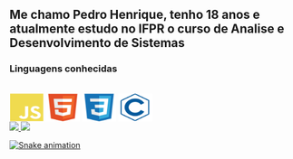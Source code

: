 <h2>Me chamo Pedro Henrique, tenho 18 anos e atualmente estudo no IFPR o curso de Analise e Desenvolvimento de Sistemas</h2>

<h3><strong>Linguagens conhecidas</strong></h3>

<div style="display: inline_block"><br>
  <img align="center" alt="pedro-Js" height="50" width="60" src="https://raw.githubusercontent.com/devicons/devicon/master/icons/javascript/javascript-plain.svg">
  <img align="center" alt="pedro-HTML" height="50" width="60" src="https://raw.githubusercontent.com/devicons/devicon/master/icons/html5/html5-original.svg">
  <img align="center" alt="pedro-CSS" height="50" width="60" src="https://raw.githubusercontent.com/devicons/devicon/master/icons/css3/css3-original.svg">
  <img align="center" alt="pedro-c" height="50" width="60" src="https://github.com/devicons/devicon/blob/master/icons/c/c-line.svg">
</div>

<div>
  <a href="https://github.com/Driinhot">
  <img height="180rem" src="https://github-readme-stats.vercel.app/api?username=Winiast&show_icons=true&theme=dark&include_all_commits=true&count_private=false"/>
  <img height="180rem" src="https://github-readme-stats.vercel.app/api/top-langs/?username=Driinho&layout=compact&langs_count=7&theme=dark"/>
</div>

 ![Snake animation](https://github.com/Driinho/Driinho/blob/output/github-contribution-grid-snake.svg)
